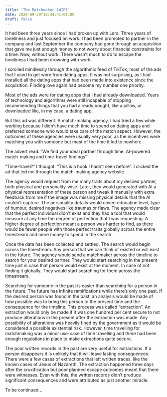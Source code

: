 ```yaml
---
title: 'The Matchmaker (WIP)'
date: 2024-09-29T16:44:41+01:00
draft: false
---
```


It had been three years since I had broken up with Lara. Three years of loneliness and just focused on work. I had been promoted to partner in the company and last September the company had gone through an acquisition that gave me just enough money to not worry about financial constraints for a time. Now, without work. There wasn’t much to do to escape the loneliness I had been drowning with work.

I scrolled mindlessly through the algorithmic feed of TikTok, most of the ads that I used to get were from dating apps. It was not surprising, as I had installed all the dating apps that had been made into existence since the acquisition. Finding love again had become my number one priority.

Most of the ads were for dating apps that I had already downloaded. Years of technology and algorithms were still incapable of stopping recommending things that you had already bought, like a pillow, or downloaded like, in my case, a dating app.

But this ad was different. A match-making agency. I had tried a few while working because I didn’t have much time to spend on dating apps and preferred someone who would take care of the match aspect. However, the outcomes of these agencies were usually very poor, as the incentives were matching you with someone but most of the time it led to nowhere.

The advert read:
“We find your ideal partner through time. AI-powered match-making and time-travel findings”

“Time-travel?” I thought. “This is a hook I hadn’t seen before”. I clicked the ad that led me through the match-making agency website.

The agency would request from me many traits about my desired partner, both physical and personality-wise. Later, they would generated with AI a physical representation of these person and tweak it manually with extra feedback from me if the image was missing physical details that the AI couldn’t capture. The personality details would cover: education level, type of humour, desired negatives like traumas or flaws. The agency made clear that the perfect individual didn’t exist and they had a tool that would measure at any time the degree of perfection that I was requesting. A higher degree of perfection meant a person was harder to find, as there would be fewer people with those perfect traits globally across the entire timestream and more money to spend in the search.

Once the data has been collected and settled. The search would begin across the timestream. Any person that we can think of existed or will exist in the future. The agency would send a matchmaker across the timeline to search for your desired partner. They would start searching in the present time just in case that person would exist at the moment. In case of not finding it globally. They would start searching for them across the timestream.

Searching for someone in the past is easier than searching for a person in the future. The future has infinite ramifications while there’s only one past. If the desired person was found in the past, an analysis would be made of how possible was to bring this person to the present time and the consequence for the timeline. This process was called “extraction”. An extraction would only be made if it was one hundred per cent secure to not produce alterations in the present after the extraction was made. Any possibility of alterations was heavily fined by the government as it would be considered a possible existential risk. However, time travelling for matchmaking was a minor use-case of time travelling and there had been enough regulations in place to make extractions quite secure.

The poor written records in the past are very useful for extractions. If a person disappears it is unlikely that it will leave lasting consequences. There were a few cases of extractions that left written traces, like the known cases of Jesus of Nazareth. The extraction happened three days after the cruxification but poor planned escape outcomes meant that there were witnesses. Even with this, the written records didn’t produce significant consequences and were attributed as just another miracle.

To be continued...